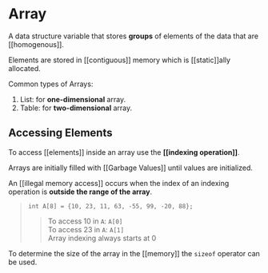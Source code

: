 # Array

A data structure variable that stores **groups** of elements of the data that are [[homogenous]].

Elements are stored in [[contiguous]] memory which is [[static]]ally allocated.

Common types of Arrays:  

1. List: for **one-dimensional** array.
2. Table: for **two-dimensional** array.

## Accessing Elements

To access [[elements]] inside an array use the **[[indexing operation]]**.

Arrays are initially filled with [[Garbage Values]] until values are initialized.

An [[illegal memory access]] occurs when the index of an indexing operation is **outside the range of the array**.

> `int A[8] = {10, 23, 11, 63, -55, 99, -20, 88};`
> > To access 10 in `A`: `A[0]`  
> > To access 23 in `A`: `A[1]`  
> > Array indexing always starts at 0

To determine the size of the array in the [[memory]]  the `sizeof` operator can be used.
